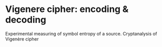 # Vigenere cipher: encoding & decoding
Experimental measuring of symbol entropy of a source. Cryptanalysis of Vigenère cipher
